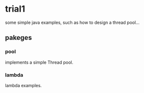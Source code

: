 # trial1
some simple java examples, such as how to design a thread pool...


## pakeges

### pool

implements a simple Thread pool.

### lambda

lambda examples.
